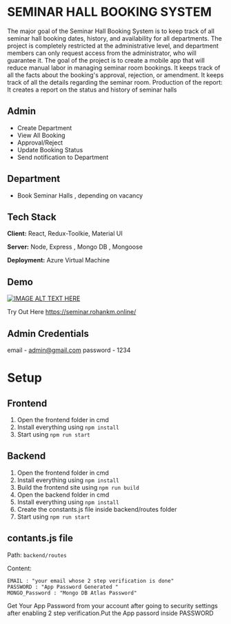 
# SEMINAR HALL BOOKING SYSTEM

The major goal of the Seminar Hall Booking System is to keep track of all seminar hall
booking dates, history, and availability for all departments. The project is completely
restricted at the administrative level, and department members can only request access
from the administrator, who will guarantee it. The goal of the project is to create a
mobile app that will reduce manual labor in managing seminar room bookings. It keeps
track of all the facts about the booking's approval, rejection, or amendment. It keeps
track of all the details regarding the seminar room. Production of the report: It creates a
report on the status and history of seminar halls


## Admin

- Create Department
- View All Booking
- Approval/Reject
- Update Booking Status
- Send notification to Department

## Department
- Book Seminar Halls , depending on vacancy
## Tech Stack

**Client:** React, Redux-Toolkie, Material UI

**Server:** Node, Express , Mongo DB , Mongoose


**Deployment:** Azure Virtual Machine

## Demo

[![IMAGE ALT TEXT HERE](https://img.youtube.com/vi/A_uFV_WdiH0/0.jpg)](https://www.youtube.com/watch?v=A_uFV_WdiH0)

Try Out Here
https://seminar.rohankm.online/

## Admin Credentials
email - admin@gmail.com
password - 1234


# Setup

## Frontend

1. Open the frontend folder in cmd
2. Install everything using `npm install`
3. Start using `npm run start`

## Backend

1. Open the frontend folder in cmd
2. Install everything using `npm install`
3. Build the frontend site using `npm run build`
4. Open the backend folder in cmd
5. Install everything using `npm install`
6. Create the constants.js file inside backend/routes folder
7. Start using `npm run start`

## contants.js file

Path: `backend/routes`

Content:

```
EMAIL : "your email whose 2 step verification is done"
PASSWORD : "App Password Generated "
MONGO_Password : "Mongo DB Atlas Password"
```
Get Your App Password from your account after going to security settings after enabling 2 step verification.Put the App passord inside PASSWORD

